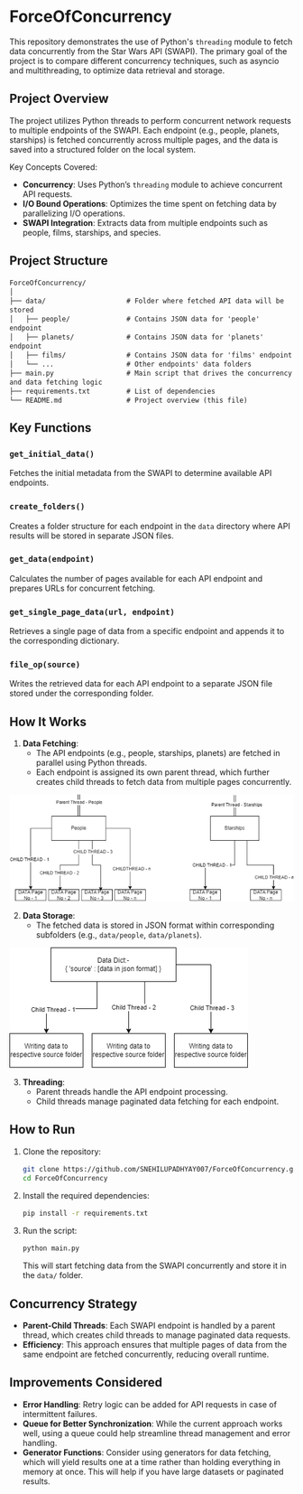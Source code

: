 
# ForceOfConcurrency

This repository demonstrates the use of Python's `threading` module to fetch data concurrently from the Star Wars API (SWAPI). The primary goal of the project is to compare different concurrency techniques, such as asyncio and multithreading, to optimize data retrieval and storage.

## Project Overview

The project utilizes Python threads to perform concurrent network requests to multiple endpoints of the SWAPI. Each endpoint (e.g., people, planets, starships) is fetched concurrently across multiple pages, and the data is saved into a structured folder on the local system.

Key Concepts Covered:
- **Concurrency**: Uses Python’s `threading` module to achieve concurrent API requests.
- **I/O Bound Operations**: Optimizes the time spent on fetching data by parallelizing I/O operations.
- **SWAPI Integration**: Extracts data from multiple endpoints such as people, films, starships, and species.

## Project Structure

```
ForceOfConcurrency/
│
├── data/                    # Folder where fetched API data will be stored
│   ├── people/              # Contains JSON data for 'people' endpoint
│   ├── planets/             # Contains JSON data for 'planets' endpoint
│   ├── films/               # Contains JSON data for 'films' endpoint
│   └── ...                  # Other endpoints' data folders
├── main.py                  # Main script that drives the concurrency and data fetching logic
├── requirements.txt         # List of dependencies
└── README.md                # Project overview (this file)
```

## Key Functions

### `get_initial_data()`
Fetches the initial metadata from the SWAPI to determine available API endpoints.

### `create_folders()`
Creates a folder structure for each endpoint in the `data` directory where API results will be stored in separate JSON files.

### `get_data(endpoint)`
Calculates the number of pages available for each API endpoint and prepares URLs for concurrent fetching.

### `get_single_page_data(url, endpoint)`
Retrieves a single page of data from a specific endpoint and appends it to the corresponding dictionary.

### `file_op(source)`
Writes the retrieved data for each API endpoint to a separate JSON file stored under the corresponding folder.

## How It Works

1. **Data Fetching**: 
    - The API endpoints (e.g., people, starships, planets) are fetched in parallel using Python threads.
    - Each endpoint is assigned its own parent thread, which further creates child threads to fetch data from multiple pages concurrently.


![Data Fetching](./Mutltithread.png)


2. **Data Storage**: 
    - The fetched data is stored in JSON format within corresponding subfolders (e.g., `data/people`, `data/planets`).


![Data Storage](./Data_writing.png)
    
3. **Threading**:
    - Parent threads handle the API endpoint processing.
    - Child threads manage paginated data fetching for each endpoint.

## How to Run

1. Clone the repository:
    ```bash
    git clone https://github.com/SNEHILUPADHYAY007/ForceOfConcurrency.git
    cd ForceOfConcurrency
    ```

2. Install the required dependencies:
    ```bash
    pip install -r requirements.txt
    ```

3. Run the script:
    ```bash
    python main.py
    ```

   This will start fetching data from the SWAPI concurrently and store it in the `data/` folder.

## Concurrency Strategy

- **Parent-Child Threads**: Each SWAPI endpoint is handled by a parent thread, which creates child threads to manage paginated data requests.
- **Efficiency**: This approach ensures that multiple pages of data from the same endpoint are fetched concurrently, reducing overall runtime.
  
## Improvements Considered
- **Error Handling**: Retry logic can be added for API requests in case of intermittent failures.
- **Queue for Better Synchronization**: While the current approach works well, using a queue could help streamline thread management and error handling.
- **Generator Functions**: Consider using generators for data fetching, which will yield results one at a time rather than holding everything in memory at once. This will help if you have large datasets or paginated results.


